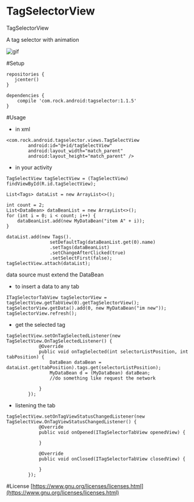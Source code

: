 # TagSelectorView
TagSelectorView

A tag selector with animation


![gif](https://github.com/Rock610/TagSelectorView/blob/master/gif/gif2.gif)


#Setup

```
repositories {
   jcenter()
}

dependencies {
    compile 'com.rock.android:tagselector:1.1.5'
}
```

#Usage

- in xml
```
<com.rock.android.tagselector.views.TagSelectView
        android:id="@+id/tagSelectView"
        android:layout_width="match_parent"
        android:layout_height="match_parent" />
```

- in your activity
```
TagSelectView tagSelectView = (TagSelectView) findViewById(R.id.tagSelectView);

List<Tags> dataList = new ArrayList<>();

int count = 2;
List<DataBean> dataBeanList = new ArrayList<>();
for (int i = 0; i < count; i++) {
    dataBeanList.add(new MyDataBean("item A" + i));
}

dataList.add(new Tags().
                setDefaultTag(dataBeanList.get(0).name)
                .setTags(dataBeanList)
                .setChangeAfterClicked(true)
                .setSelectFirst(false);
tagSelectView.attach(dataList);
```
data source must extend the DataBean
- to insert a data to any tab
```
ITagSelectorTabView tagSelectorView = tagSelectView.getTabView(0).getTagSelectorView();
tagSelectorView.getData().add(0, new MyDataBean("im new"));
tagSelectorView.refresh();
```

- get the selected tag
```
tagSelectView.setOnTagSelectedListener(new TagSelectView.OnTagSelectedListener() {
            @Override
            public void onTagSelected(int selectorListPosition, int tabPosition) {
                DataBean dataBean = dataList.get(tabPosition).tags.get(selectorListPosition);
                MyDataBean d = (MyDataBean) dataBean;
                //do something like request the network

            }
        });

```

- listening the tab
```
tagSelectView.setOnTagViewStatusChangedListener(new TagSelectView.OnTagViewStatusChangedListener() {
            @Override
            public void onOpened(ITagSelectorTabView openedView) {
              
            }

            @Override
            public void onClosed(ITagSelectorTabView closedView) {
              
            }
        });

```

#License
[https://www.gnu.org/licenses/licenses.html](https://www.gnu.org/licenses/licenses.html)


